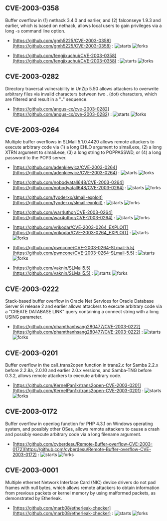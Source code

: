 ## CVE-2003-0358
 Buffer overflow in (1) nethack 3.4.0 and earlier, and (2) falconseye 1.9.3 and earlier, which is based on nethack, allows local users to gain privileges via a long -s command line option.



- [https://github.com/gmh5225/CVE-2003-0358](https://github.com/gmh5225/CVE-2003-0358) :  ![starts](https://img.shields.io/github/stars/gmh5225/CVE-2003-0358.svg) ![forks](https://img.shields.io/github/forks/gmh5225/CVE-2003-0358.svg)

- [https://github.com/fengjixuchui/CVE-2003-0358](https://github.com/fengjixuchui/CVE-2003-0358) :  ![starts](https://img.shields.io/github/stars/fengjixuchui/CVE-2003-0358.svg) ![forks](https://img.shields.io/github/forks/fengjixuchui/CVE-2003-0358.svg)

## CVE-2003-0282
 Directory traversal vulnerability in UnZip 5.50 allows attackers to overwrite arbitrary files via invalid characters between two . (dot) characters, which are filtered and result in a ".." sequence.



- [https://github.com/angus-cx/cve-2003-0282](https://github.com/angus-cx/cve-2003-0282) :  ![starts](https://img.shields.io/github/stars/angus-cx/cve-2003-0282.svg) ![forks](https://img.shields.io/github/forks/angus-cx/cve-2003-0282.svg)

## CVE-2003-0264
 Multiple buffer overflows in SLMail 5.1.0.4420 allows remote attackers to execute arbitrary code via (1) a long EHLO argument to slmail.exe, (2) a long XTRN argument to slmail.exe, (3) a long string to POPPASSWD, or (4) a long password to the POP3 server.



- [https://github.com/adenkiewicz/CVE-2003-0264](https://github.com/adenkiewicz/CVE-2003-0264) :  ![starts](https://img.shields.io/github/stars/adenkiewicz/CVE-2003-0264.svg) ![forks](https://img.shields.io/github/forks/adenkiewicz/CVE-2003-0264.svg)

- [https://github.com/nobodyatall648/CVE-2003-0264](https://github.com/nobodyatall648/CVE-2003-0264) :  ![starts](https://img.shields.io/github/stars/nobodyatall648/CVE-2003-0264.svg) ![forks](https://img.shields.io/github/forks/nobodyatall648/CVE-2003-0264.svg)

- [https://github.com/fyoderxx/slmail-exploit](https://github.com/fyoderxx/slmail-exploit) :  ![starts](https://img.shields.io/github/stars/fyoderxx/slmail-exploit.svg) ![forks](https://img.shields.io/github/forks/fyoderxx/slmail-exploit.svg)

- [https://github.com/war4uthor/CVE-2003-0264](https://github.com/war4uthor/CVE-2003-0264) :  ![starts](https://img.shields.io/github/stars/war4uthor/CVE-2003-0264.svg) ![forks](https://img.shields.io/github/forks/war4uthor/CVE-2003-0264.svg)

- [https://github.com/vrikodar/CVE-2003-0264_EXPLOIT](https://github.com/vrikodar/CVE-2003-0264_EXPLOIT) :  ![starts](https://img.shields.io/github/stars/vrikodar/CVE-2003-0264_EXPLOIT.svg) ![forks](https://img.shields.io/github/forks/vrikodar/CVE-2003-0264_EXPLOIT.svg)

- [https://github.com/pwncone/CVE-2003-0264-SLmail-5.5](https://github.com/pwncone/CVE-2003-0264-SLmail-5.5) :  ![starts](https://img.shields.io/github/stars/pwncone/CVE-2003-0264-SLmail-5.5.svg) ![forks](https://img.shields.io/github/forks/pwncone/CVE-2003-0264-SLmail-5.5.svg)

- [https://github.com/vaknin/SLMail5.5](https://github.com/vaknin/SLMail5.5) :  ![starts](https://img.shields.io/github/stars/vaknin/SLMail5.5.svg) ![forks](https://img.shields.io/github/forks/vaknin/SLMail5.5.svg)

## CVE-2003-0222
 Stack-based buffer overflow in Oracle Net Services for Oracle Database Server 9i release 2 and earlier allows attackers to execute arbitrary code via a "CREATE DATABASE LINK" query containing a connect string with a long USING parameter.



- [https://github.com/phamthanhsang280477/CVE-2003-0222](https://github.com/phamthanhsang280477/CVE-2003-0222) :  ![starts](https://img.shields.io/github/stars/phamthanhsang280477/CVE-2003-0222.svg) ![forks](https://img.shields.io/github/forks/phamthanhsang280477/CVE-2003-0222.svg)

## CVE-2003-0201
 Buffer overflow in the call_trans2open function in trans2.c for Samba 2.2.x before 2.2.8a, 2.0.10 and earlier 2.0.x versions, and Samba-TNG before 0.3.2, allows remote attackers to execute arbitrary code.



- [https://github.com/KernelPan1k/trans2open-CVE-2003-0201](https://github.com/KernelPan1k/trans2open-CVE-2003-0201) :  ![starts](https://img.shields.io/github/stars/KernelPan1k/trans2open-CVE-2003-0201.svg) ![forks](https://img.shields.io/github/forks/KernelPan1k/trans2open-CVE-2003-0201.svg)

## CVE-2003-0172
 Buffer overflow in openlog function for PHP 4.3.1 on Windows operating system, and possibly other OSes, allows remote attackers to cause a crash and possibly execute arbitrary code via a long filename argument.



- [https://github.com/cyberdesu/Remote-Buffer-overflow-CVE-2003-0172](https://github.com/cyberdesu/Remote-Buffer-overflow-CVE-2003-0172) :  ![starts](https://img.shields.io/github/stars/cyberdesu/Remote-Buffer-overflow-CVE-2003-0172.svg) ![forks](https://img.shields.io/github/forks/cyberdesu/Remote-Buffer-overflow-CVE-2003-0172.svg)

## CVE-2003-0001
 Multiple ethernet Network Interface Card (NIC) device drivers do not pad frames with null bytes, which allows remote attackers to obtain information from previous packets or kernel memory by using malformed packets, as demonstrated by Etherleak.



- [https://github.com/marb08/etherleak-checker](https://github.com/marb08/etherleak-checker) :  ![starts](https://img.shields.io/github/stars/marb08/etherleak-checker.svg) ![forks](https://img.shields.io/github/forks/marb08/etherleak-checker.svg)
